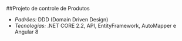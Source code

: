 ##Projeto de controle de Produtos

* *Padrões:* DDD (Domain Driven Design)
* *Tecnologias:* .NET CORE 2.2, API, EntityFramework, AutoMapper e Angular 8
